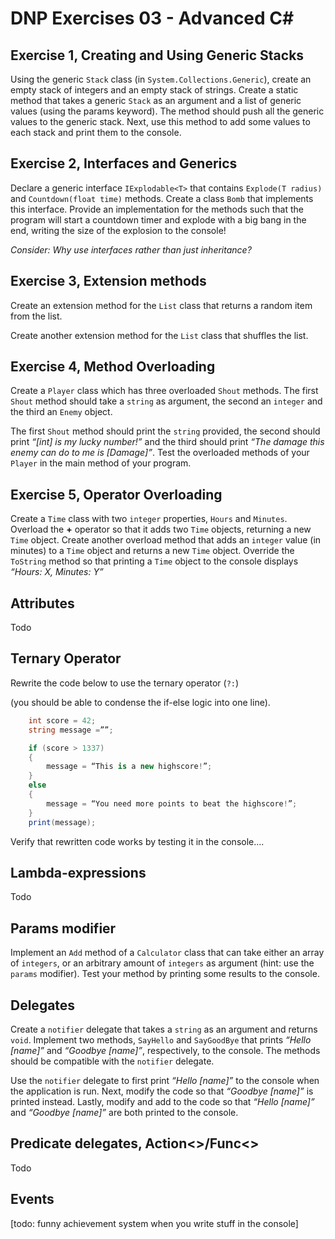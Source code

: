 # DNP Exercises 03 - Advanced C#


## Exercise 1, Creating and Using Generic Stacks

Using the generic `Stack` class (in `System.Collections.Generic`), create an empty stack of integers and an empty stack of strings. Create a static method that takes a generic `Stack` as an argument and a list of generic values (using the params keyword). The method should push all the generic values to the generic stack. Next, use this method to add some values to each stack and print them to the console.


## Exercise 2, Interfaces and Generics

Declare a generic interface `IExplodable<T>` that contains `Explode(T radius)` and `Countdown(float time)` methods. Create a class `Bomb` that implements this interface. Provide an implementation for the methods such that the program will start a countdown timer and explode with a big bang in the end, writing the size of the explosion to the console!

*Consider: Why use interfaces rather than just inheritance?*


## Exercise 3, Extension methods

Create an extension method for the `List` class that returns a random item from the list.

Create another extension method for the `List` class that shuffles the list.


## Exercise 4, Method Overloading

Create a `Player` class which has three overloaded `Shout` methods. The first `Shout` method should take a `string` as argument, the second an `integer` and the third an `Enemy` object.

The first `Shout` method should print the `string` provided, the second should print *“[int] is my lucky number!”* and the third should print *“The damage this enemy can do to me is [Damage]”*. Test the overloaded methods of your `Player` in the main method of your program.


## Exercise 5, Operator Overloading

Create a `Time` class with two `integer` properties, `Hours` and `Minutes`. Overload the **+** operator so that it adds two `Time` objects, returning a new `Time` object. Create another overload method that adds an `integer` value (in minutes) to a `Time` object and returns a new `Time` object.
Override the `ToString` method so that printing a `Time` object to the console displays *“Hours: X, Minutes: Y”*


## Attributes
Todo

## Ternary Operator

Rewrite the code below to use the ternary operator (`?:`) 

(you should be able to condense the if-else logic into one line).

```csharp
    int score = 42;
    string message =””;

    if (score > 1337)
    {
        message = “This is a new highscore!”;
    }
    else
    {
        message = “You need more points to beat the highscore!”;
    }
    print(message);
```
Verify that rewritten code works by testing it in the console….

## Lambda-expressions
Todo

## Params modifier
Implement an `Add` method of a `Calculator` class that can take either an array of `integers`, or an arbitrary amount of `integers` as argument (hint: use the `params` modifier). Test your method by printing some results to the console.

## Delegates
Create a `notifier` delegate that takes a `string` as an argument and returns `void`. Implement two methods, `SayHello` and `SayGoodBye` that prints *“Hello [name]”* and *“Goodbye [name]”*, respectively, to the console. The methods should be compatible with the `notifier` delegate. 

Use the `notifier` delegate to first print *“Hello [name]”* to the console when the application is run. Next, modify the code so that *“Goodbye [name]”* is printed instead. Lastly, modify and add to the code so that *“Hello [name]”* and *“Goodbye [name]”* are both printed to the console.

## Predicate<T> delegates, Action<>/Func<>
Todo

## Events
[todo: funny achievement system when you write stuff in the console]


